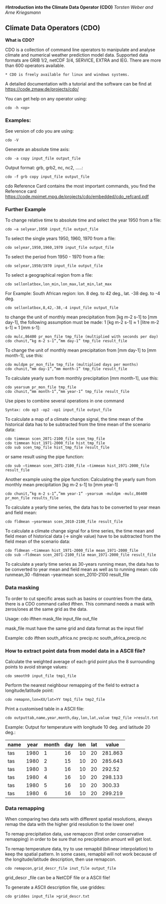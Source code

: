 #**Introduction into the Climate Data Operator (CDO)**
*Torsten Weber and Arne Kriegsmann*

## Climate Data Operators (CDO)
**What is CDO?**

CDO is a collection of command line operators to manipulate and analyse climate and numerical weather prediction model data. Supported data formats are GRIB 1/2, netCDF 3/4, SERVICE, EXTRA and IEG. There are more than 600 operators available.

    * CDO is freely available for linux and windows systems.

A detailed documentation with a tutorial and the software can be find at https://code.zmaw.de/projects/cdo/

You can get help on any operator using:

```
cdo -h <op>
```

### Examples:

See version of cdo you are using:

    cdo -V

Generate an absolute time axis:

    cdo -a copy input_file output_file

Output format: grb, grb2, nc, nc2, .....:

    cdo -f grb copy input_file output_file

cdo Reference Card contains the most important commands, you find the Reference card https://code.mpimet.mpg.de/projects/cdo/embedded/cdo_refcard.pdf


### Further Example
To change relative time to absolute time and select the year 1950 from a file:

    cdo –a selyear,1950 input_file output_file

To select the single years 1950, 1960, 1970 from a file:

    cdo selyear,1950,1960,1970 input_file output_file

To select the period from 1950 - 1970 from a file:

    cdo selyear,1950/1970 input_file output_file

To select a geographical region from a file:

    cdo sellonlatbox,lon_min,lon_max,lat_min,lat_max

For Example: South African region: lon. 8 deg. to 42 deg., lat. -38 deg. to -4 deg.

    cdo sellonlatbox,8,42,-38,-4 input_file output_file

to change the unit of monthly mean precipitation from [kg m-2 s-1] to [mm day-1],
the following assumption must be made: 1 [kg m-2 s-1] ≈ 1 [litre m-2 s-1] ≈ 1 [mm s-1]:

    cdo mulc,86400 pr_mon_file tmp_file (multiplied with seconds per day)
    cdo chunit,”kg m-2 s-1”,”mm day-1” tmp_file result_file

To change the unit of monthly mean precipitation from [mm day-1] to [mm month-1], use this:
    
    cdo muldpm pr_mon_file tmp_file (multiplied days per months)
    cdo chunit,”mm day-1”,”mm month-1” tmp_file result_file

To calculate yearly sum from monthly precipitation [mm month-1], use this:

    cdo yearsum pr_mon_file tmp_file
    cdo chunit,”mm month-1”,”mm year-1” tmp_file result_file

Use pipes to combine several operations in one command

    Syntax: cdo op3 -op2 -op1 input_file output_file

To calculate a map of a climate change signal, the time mean of the historical data
has to be subtracted from the time mean of the scenario data:

    cdo timmean scen_2071-2100_file scen_tmp_file
    cdo timmean hist_1971-2000_file hist_tmp_file
    cdo sub scen_tmp_file hist_tmp_file result_file

or same result using the pipe function:

    cdo sub –timmean scen_2071-2100_file –timmean hist_1971-2000_file result_file

Another example using the pipe function:
Calculating the yearly sum from monthly mean precipitation [kg m-2 s-1] to [mm year-1]

    cdo chunit,”kg m-2 s-1”,”mm year-1” -yearsum -muldpm -mulc,86400 pr_mon_file results_file
    
To calculate a yearly time series, the data has to be converted to year mean and field mean:

    cdo fldmean –yearmean scen_2010-2100_file result_file

To calculate a climate change signal for a time series, the time mean and field mean
of historical data (-> single value) have to be subtracted from the field mean of the scenario data:

    cdo fldmean –timmean hist_1971-2000_file mean_1971-2000_file
    cdo sub –fldmean scen_2071-2100_file mean_1971-2000_file result_file

To calculate a yearly time series as 30-years running mean, the data has to be converted to year mean and field mean as well as to running mean:
cdo runmean,30 -fldmean –yearmean scen_2010-2100 result_file

### Data masking 
To order to cut specific areas such as basins or countries from the data, there is a CDO command called ifthen. This command needs a mask with zeros/ones at the same grid
as the data.

Usage:
cdo ifthen mask_file input_file out_file

mask_file must have the same grid and data format as the input file!

Example:
cdo ifthen south_africa.nc precip.nc south_africa_precip.nc

### How to extract point data from model data in a ASCII file? 
Calculate the weighted average of each grid point plus the 8 surrounding points
to avoid strange values:

    cdo smooth9 input_file tmp1_file
Perform the nearest neighbour remapping of the field to extract a longitude/latitude point:

    cdo remapnn,lon=XX/lat=YY tmp1_file tmp2_file
Print a customised table in a ASCII file:

    cdo outputtab,name,year,month,day,lon,lat,value tmp2_file >result.txt 

Example: Output for temperature with longitude 10 deg. and latitude 20 deg.:


| name | year  |month |day |  lon|   lat | value  |
|------|-------|:-----|----|----:| -----:|--------| 
|  tas | 1980  | 1    | 16 |  10 |    20 | 281.863| 
|  tas | 1980  | 2    | 15 |  10 |    20 | 285.643| 
|  tas | 1980  | 3    | 16 |  10 |    20 |  292.52| 
|  tas | 1980  | 4    | 16 |  10 |    20 | 298.133| 
|  tas | 1980  | 5    | 16 |  10 |    20 |  300.33| 
|  tas | 1980  | 6    | 16 |  10 |    20 | 299.219| 

### Data remapping
When comparing two data sets with different spatial resolutions, always remap
the data with the higher grid resolution to the lower one! 

To remap precipitation data, use remapcon (first order conservative remapping)
in order to be sure that no precipitation amount will get lost. 

To remap temperature data, try to use remapbil (bilinear interpolation) to keep the spatial pattern. In some cases, remapbil will not work because of the longitude/latitude description, then use remapcon.

    cdo remapcon,grid_descr_file inut_file output_file

grid_descr _file can be a NetCDF file or a ASCII file!

To generate a ASCII description file, use griddes:

    cdo griddes input_file >grid_descr.txt


